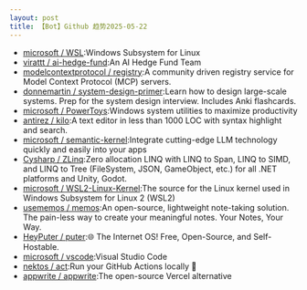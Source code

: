 ```yaml
---
layout: post
title: 【Bot】Github 趋势2025-05-22
---
```


* [microsoft / WSL](https://github.com/microsoft/WSL):Windows Subsystem for Linux
* [virattt / ai-hedge-fund](https://github.com/virattt/ai-hedge-fund):An AI Hedge Fund Team
* [modelcontextprotocol / registry](https://github.com/modelcontextprotocol/registry):A community driven registry service for Model Context Protocol (MCP) servers.
* [donnemartin / system-design-primer](https://github.com/donnemartin/system-design-primer):Learn how to design large-scale systems. Prep for the system design interview. Includes Anki flashcards.
* [microsoft / PowerToys](https://github.com/microsoft/PowerToys):Windows system utilities to maximize productivity
* [antirez / kilo](https://github.com/antirez/kilo):A text editor in less than 1000 LOC with syntax highlight and search.
* [microsoft / semantic-kernel](https://github.com/microsoft/semantic-kernel):Integrate cutting-edge LLM technology quickly and easily into your apps
* [Cysharp / ZLinq](https://github.com/Cysharp/ZLinq):Zero allocation LINQ with LINQ to Span, LINQ to SIMD, and LINQ to Tree (FileSystem, JSON, GameObject, etc.) for all .NET platforms and Unity, Godot.
* [microsoft / WSL2-Linux-Kernel](https://github.com/microsoft/WSL2-Linux-Kernel):The source for the Linux kernel used in Windows Subsystem for Linux 2 (WSL2)
* [usememos / memos](https://github.com/usememos/memos):An open-source, lightweight note-taking solution. The pain-less way to create your meaningful notes. Your Notes, Your Way.
* [HeyPuter / puter](https://github.com/HeyPuter/puter):🌐 The Internet OS! Free, Open-Source, and Self-Hostable.
* [microsoft / vscode](https://github.com/microsoft/vscode):Visual Studio Code
* [nektos / act](https://github.com/nektos/act):Run your GitHub Actions locally 🚀
* [appwrite / appwrite](https://github.com/appwrite/appwrite):The open-source Vercel alternative

